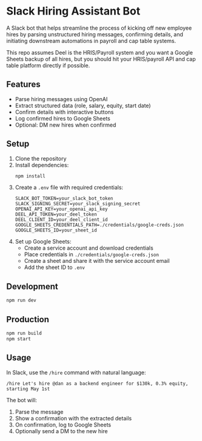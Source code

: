 # Slack Hiring Assistant Bot

A Slack bot that helps streamline the process of kicking off new employee hires by parsing unstructured hiring messages, confirming details, and initiating downstream automations in payroll and cap table systems. 

This repo assumes Deel is the HRIS/Payroll system and you want a Google Sheets backup of all hires, but you should hit your HRIS/payroll API and cap table platform directly if possible.

## Features

- Parse hiring messages using OpenAI
- Extract structured data (role, salary, equity, start date)
- Confirm details with interactive buttons
- Log confirmed hires to Google Sheets
- Optional: DM new hires when confirmed

## Setup

1. Clone the repository
2. Install dependencies:
   ```bash
   npm install
   ```
3. Create a `.env` file with required credentials:
   ```
   SLACK_BOT_TOKEN=your_slack_bot_token
   SLACK_SIGNING_SECRET=your_slack_signing_secret
   OPENAI_API_KEY=your_openai_api_key
   DEEL_API_TOKEN=your_deel_token
   DEEL_CLIENT_ID=your_deel_client_id
   GOOGLE_SHEETS_CREDENTIALS_PATH=./credentials/google-creds.json
   GOOGLE_SHEETS_ID=your_sheet_id
   ```
4. Set up Google Sheets:
   - Create a service account and download credentials
   - Place credentials in `./credentials/google-creds.json`
   - Create a sheet and share it with the service account email
   - Add the sheet ID to `.env`

## Development

```bash
npm run dev
```

## Production

```bash
npm run build
npm start
```

## Usage

In Slack, use the `/hire` command with natural language:

```
/hire Let's hire @dan as a backend engineer for $130k, 0.3% equity, starting May 1st
```

The bot will:
1. Parse the message
2. Show a confirmation with the extracted details
3. On confirmation, log to Google Sheets
4. Optionally send a DM to the new hire 
